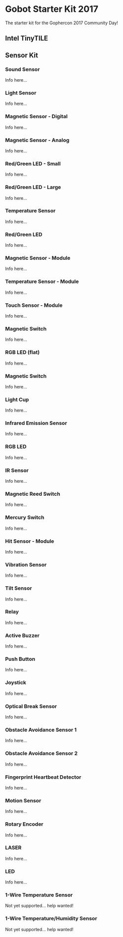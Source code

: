 # Gobot Starter Kit 2017

The starter kit for the Gophercon 2017 Community Day!

## Intel TinyTILE

## Sensor Kit

### Sound Sensor

Info here...

### Light Sensor

Info here...

### Magnetic Sensor - Digital

Info here...

### Magnetic Sensor - Analog

Info here...

### Red/Green LED - Small

Info here...

### Red/Green LED - Large

Info here...

### Temperature Sensor

Info here...

### Red/Green LED

Info here...

### Magnetic Sensor - Module

Info here...

### Temperature Sensor - Module

Info here...

### Touch Sensor - Module

Info here...

### Magnetic Switch

Info here...

### RGB LED (flat)

Info here...

### Magnetic Switch

Info here...

### Light Cup

Info here...

### Infrared Emission Sensor

Info here...

### RGB LED

Info here...

### IR Sensor

Info here...

### Magnetic Reed Switch

Info here...

### Mercury Switch

Info here...

### Hit Sensor - Module

Info here...

### Vibration Sensor

Info here...

### Tilt Sensor

Info here...

### Relay

Info here...

### Active Buzzer

Info here...

### Push Button

Info here...

### Joystick

Info here...

### Optical Break Sensor

Info here...

### Obstacle Avoidance Sensor 1

Info here...

### Obstacle Avoidance Sensor 2

Info here...

### Fingerprint Heartbeat Detector

Info here...

### Motion Sensor

Info here...

### Rotary Encoder

Info here...

### LASER

Info here...

### LED

Info here...

### 1-Wire Temperature Sensor

Not yet supported... help wanted!

### 1-Wire Temperature/Humidity Sensor

Not yet supported... help wanted!
